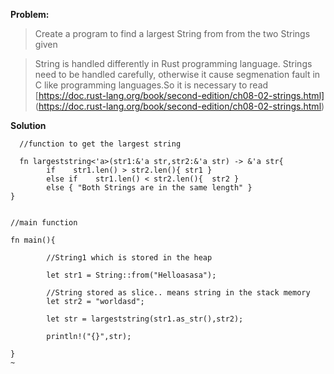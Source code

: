**Problem:**

>Create a program to find a largest String from from the two Strings given

>String is handled differently in Rust programming language. Strings need to be handled carefully, otherwise it cause segmenation 
fault in C like programming languages.So it is necessary to read [https://doc.rust-lang.org/book/second-edition/ch08-02-strings.html]
(https://doc.rust-lang.org/book/second-edition/ch08-02-strings.html)

**Solution**

```
  //function to get the largest string

  fn largeststring<'a>(str1:&'a str,str2:&'a str) -> &'a str{
        if    str1.len() > str2.len(){ str1 }
        else if    str1.len() < str2.len(){  str2 }
        else { "Both Strings are in the same length" }
}


//main function

fn main(){

        //String1 which is stored in the heap

        let str1 = String::from("Helloasasa");

        //String stored as slice.. means string in the stack memory
        let str2 = "worldasd";

        let str = largeststring(str1.as_str(),str2);

        println!("{}",str);

}
~          
```


